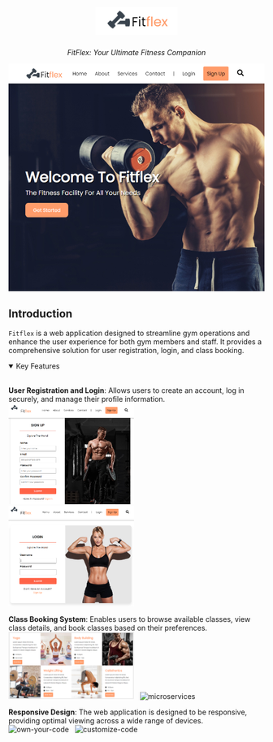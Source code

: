 <h1 align="center">
    <img src="./.github/assets/logo.PNG">
</h1>

<p align="center">
  <i align="center">FitFlex: Your Ultimate Fitness Companion</i>
</p>

<p align="center">
    <img src="https://github.com/Elhameed/fitness_site/blob/main/.github/assets/portfolio4.PNG" alt="dashboard"/>
</p>

## Introduction

`Fitflex` is a web application designed to streamline gym operations and enhance the user experience for both gym members and staff. It provides a comprehensive solution for user registration, login, and class booking. 

<details open>
<summary>
 Key Features
</summary> <br />

<p>
    <b>User Registration and Login</b>: Allows users to create an account, log in securely, and manage their profile information.
    <img width="49%" src="https://github.com/Elhameed/fitness_site/blob/main/.github/assets/signup.PNG" alt="signup"/>
&nbsp;
    <img width="49%" src="https://github.com/Elhameed/fitness_site/blob/main/.github/assets/login.PNG" alt="data-models"/>
</p>

<p>
    <b>Class Booking System</b>: Enables users to browse available classes, view class details, and book classes based on their preferences.
    <img width="49%" src="https://github.com/Elhameed/fitness_site/blob/main/.github/assets/classes.PNG" alt="plugins"/>
&nbsp;
    <img width="49%" src="https://github.com/amplication/amplication/assets/73097785/9c67a354-a06f-47d1-a118-ab89b775bf91.png" alt="microservices"/>
</p> 
    
<p>
    <b>Responsive Design</b>: The web application is designed to be responsive, providing optimal viewing across a wide range of devices.
    <img width="49%" src="https://github.com/amplication/amplication/assets/73097785/a51e166b-07ec-4c80-99ed-8792a81c4064.png" alt="own-your-code"/>
&nbsp;
    <img width="49%" src="https://github.com/amplication/amplication/assets/73097785/1cca9721-b8d6-425b-a1a9-d10d3cdcc9b8.png" alt="customize-code"/>
</p>
    
</details>
